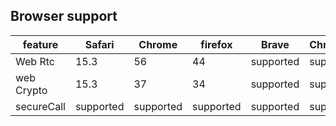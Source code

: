 ## Browser support
| feature    | Safari    | Chrome    | firefox   |  Brave    | Chromium  | Edge      |
| ----       | ----      | ----      | ----      |  ----     | ----      | ----      |
| Web Rtc    | 15.3      | 56        | 44        | supported | supported | supported |
| web Crypto | 15.3      | 37        | 34        | supported | supported | supported |
| secureCall | supported | supported | supported | supported | supported | supported |